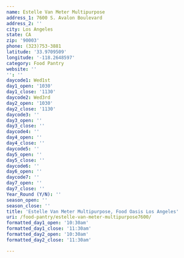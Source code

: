 ```yaml
---
name: Estelle Van Meter Multipurpose
address_1: 7600 S. Avalon Boulevard
address_2: ''
city: Los Angeles
state: CA
zip: '90003'
phone: (323)753-3881
latitude: '33.9709509'
longitude: '-118.2648597'
category: Food Pantry
website: ''
'': ''
daycode1: Wed1st
day1_open: '1030'
day1_close: '1130'
daycode2: Wed3rd
day2_open: '1030'
day2_close: '1130'
daycode3: ''
day3_open: ''
day3_close: ''
daycode4: ''
day4_open: ''
day4_close: ''
daycode5: ''
day5_open: ''
day5_close: ''
daycode6: ''
day6_open: ''
daycode7: ''
day7_open: ''
day7_close: ''
Year_Round (Y/N): ''
season_open: ''
season_close: ''
title: 'Estelle Van Meter Multipurpose, Food Oasis Los Angeles'
uri: /food-pantry/estelle-van-meter-multipurpose7600/
formatted_day1_open: '10:30am'
formatted_day1_close: '11:30am'
formatted_day2_open: '10:30am'
formatted_day2_close: '11:30am'

---
```


